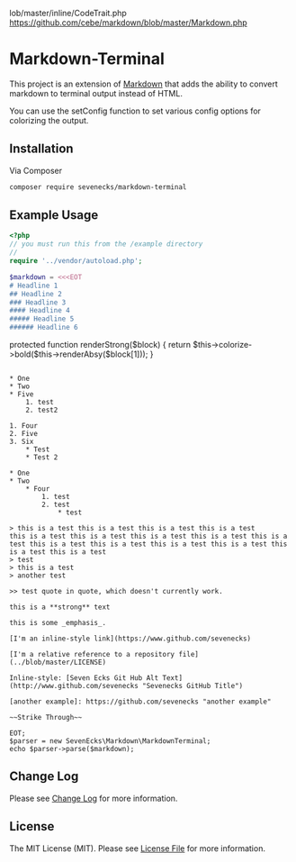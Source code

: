 lob/master/inline/CodeTrait.php
https://github.com/cebe/markdown/blob/master/Markdown.php

# Markdown-Terminal

This project is an extension of [Markdown](https://github.com/cebe/markdown) that adds the ability to convert markdown to terminal output instead of HTML.

You can use the setConfig function to set various config options for colorizing the output.

## Installation

Via Composer

```bash
composer require sevenecks/markdown-terminal
```
## Example Usage

```php
<?php
// you must run this from the /example directory
//
require '../vendor/autoload.php';

$markdown = <<<EOT
# Headline 1
## Headline 2
### Headline 3
#### Headline 4
##### Headline 5
###### Headline 6

```
protected function renderStrong($block)
{
    return \$this->colorize->bold(\$this->renderAbsy($block[1]));
}
```

* One
* Two
* Five
    1. test
    2. test2

1. Four
2. Five
3. Six
    * Test
    * Test 2
    
* One
* Two
    * Four
        1. test
        2. test
            * test

> this is a test this is a test this is a test this is a test           this is a test this is a test this is a test this is a test this is a test this is a test this is a test this is a test this is a test this is a test this is a test 
> test
> this is a test
> another test

>> test quote in quote, which doesn't currently work.

this is a **strong** text

this is some _emphasis_.

[I'm an inline-style link](https://www.github.com/sevenecks)

[I'm a relative reference to a repository file](../blob/master/LICENSE)

Inline-style: [Seven Ecks Git Hub Alt Text](http://www.github.com/sevenecks "Sevenecks GitHub Title")

[another example]: https://github.com/sevenecks "another example"

~~Strike Through~~

EOT;
$parser = new SevenEcks\Markdown\MarkdownTerminal;
echo $parser->parse($markdown);
```

[Example Output]: https://github.com/sevenecks/markdown-terminalraw/master/src/example/example.png "Example Output"

## Change Log
Please see [Change Log](CHANGELOG.md) for more information.

## License

The MIT License (MIT). Please see [License File](LICENSE.md) for more information.
